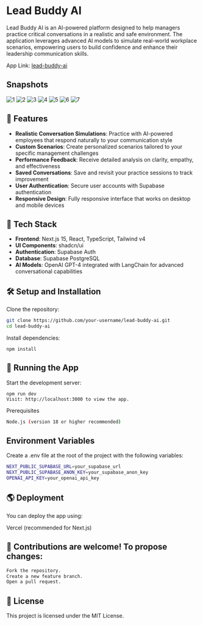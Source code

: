 # Lead Buddy AI

Lead Buddy AI is an AI-powered platform designed to help managers practice critical conversations in a realistic and safe environment. The application leverages advanced AI models to simulate real-world workplace scenarios, empowering users to build confidence and enhance their leadership communication skills.

App Link: [lead-buddy-ai](https://lead-buddy-ai.vercel.app)

## Snapshots
![1](https://github.com/user-attachments/assets/fd223092-70a3-46f8-8a5e-3daa847334e2)
![2](https://github.com/user-attachments/assets/bdf73d21-d694-46a8-bd55-b27cf7de1903)
![3](https://github.com/user-attachments/assets/67129f87-f938-4cb6-8d60-e5e038abc452)
![4](https://github.com/user-attachments/assets/71580e18-7853-4553-9a77-2a425bcf723a)
![5](https://github.com/user-attachments/assets/49501820-6daa-484d-af7e-eb051064826b)
![6](https://github.com/user-attachments/assets/7d8709d2-0f6e-4eeb-a426-54917750da29)
![7](https://github.com/user-attachments/assets/05799b18-0b4b-4473-a901-7dac51e46774)

## 📌 Features

- **Realistic Conversation Simulations**: Practice with AI-powered employees that respond naturally to your communication style
- **Custom Scenarios**: Create personalized scenarios tailored to your specific management challenges
- **Performance Feedback**: Receive detailed analysis on clarity, empathy, and effectiveness
- **Saved Conversations**: Save and revisit your practice sessions to track improvement
- **User Authentication**: Secure user accounts with Supabase authentication
- **Responsive Design**: Fully responsive interface that works on desktop and mobile devices

## 🚀 Tech Stack

- **Frontend**: Next.js 15, React, TypeScript, Tailwind v4
- **UI Components**: shadcn/ui
- **Authentication**: Supabase Auth
- **Database**: Supabase PostgreSQL
- **AI Models**: OpenAI GPT-4 integrated with LangChain for advanced conversational capabilities

## 🛠 Setup and Installation

Clone the repository:
```sh
git clone https://github.com/your-username/lead-buddy-ai.git
cd lead-buddy-ai
```
Install dependencies:
```
npm install
```
## 🚀 Running the App

Start the development server:
```
npm run dev
Visit: http://localhost:3000 to view the app.
```
Prerequisites
```sh
Node.js (version 18 or higher recommended)
```


## Environment Variables

Create a .env file at the root of the project with the following variables:

```sh
NEXT_PUBLIC_SUPABASE_URL=your_supabase_url
NEXT_PUBLIC_SUPABASE_ANON_KEY=your_supabase_anon_key
OPENAI_API_KEY=your_openai_api_key
```

## 🌎 Deployment

You can deploy the app using:

Vercel (recommended for Next.js)

## 🤝 Contributions are welcome! To propose changes:
```sh
Fork the repository.
Create a new feature branch.
Open a pull request.
```
## 📜 License

This project is licensed under the MIT License.

